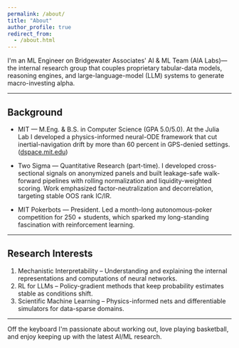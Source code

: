 ```yaml
---
permalink: /about/
title: "About"
author_profile: true
redirect_from: 
  - /about.html
---
```


I'm an ML Engineer on Bridgewater Associates' AI & ML Team (AIA Labs)—the internal research group that couples proprietary tabular-data models, reasoning engines, and large-language-model (LLM) systems to generate macro-investing alpha. 

---

## Background

* MIT — M.Eng. & B.S. in Computer Science (GPA 5.0/5.0).
  At the Julia Lab I developed a physics-informed neural-ODE framework that cut inertial-navigation drift by more than 60 percent in GPS-denied settings.([dspace.mit.edu][1])

* Two Sigma — Quantitative Research (part-time).
  I developed cross-sectional signals on anonymized panels and built leakage-safe walk-forward pipelines with rolling normalization and liquidity-weighted scoring. Work emphasized factor-neutralization and decorrelation, targeting stable OOS rank IC/IR.

* MIT Pokerbots — President.
  Led a month-long autonomous-poker competition for 250 + students, which sparked my long-standing fascination with reinforcement learning.

---

## Research Interests

1. Mechanistic Interpretability – Understanding and explaining the internal representations and computations of neural networks.
2. RL for LLMs – Policy-gradient methods that keep probability estimates stable as conditions shift.
3. Scientific Machine Learning – Physics-informed nets and differentiable simulators for data-sparse domains.

---

Off the keyboard I'm passionate about working out, love playing basketball, and enjoy keeping up with the latest AI/ML research.

[1]: https://dspace.mit.edu/handle/1721.1/156966 "Inertial Navigation System Drift Reduction Using Scientific Machine Learning"

